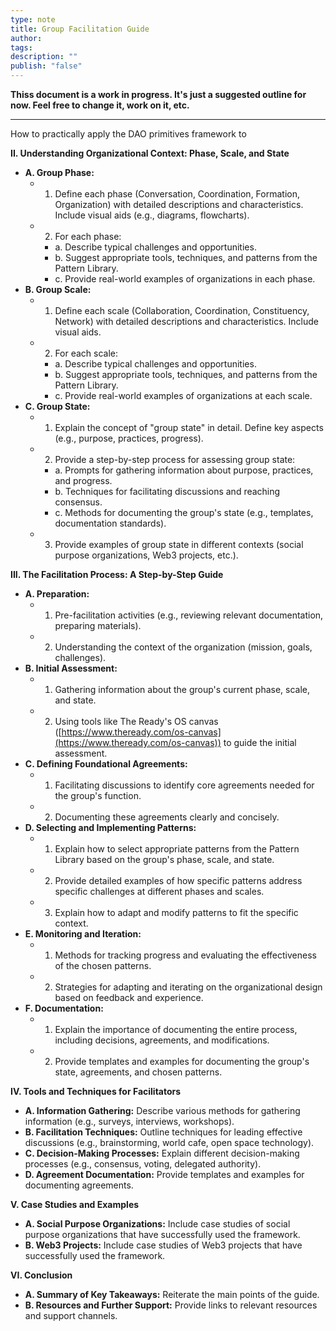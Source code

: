 ```yaml
---
type: note
title: Group Facilitation Guide
author: 
tags: 
description: ""
publish: "false"
---
```


**Thiss document is a work in progress. It's just a suggested outline for now. Feel free to change it, work on it, etc.**

---

How to practically apply the DAO primitives framework to 


**II. Understanding Organizational Context: Phase, Scale, and State**

*   **A. Group Phase:**
    *   1.  Define each phase (Conversation, Coordination, Formation, Organization) with detailed descriptions and characteristics.  Include visual aids (e.g., diagrams, flowcharts).
    *   2.  For each phase:
        *   a.  Describe typical challenges and opportunities.
        *   b.  Suggest appropriate tools, techniques, and patterns from the Pattern Library.
        *   c.  Provide real-world examples of organizations in each phase.
*   **B. Group Scale:**
    *   1.  Define each scale (Collaboration, Coordination, Constituency, Network) with detailed descriptions and characteristics.  Include visual aids.
    *   2.  For each scale:
        *   a.  Describe typical challenges and opportunities.
        *   b.  Suggest appropriate tools, techniques, and patterns from the Pattern Library.
        *   c.  Provide real-world examples of organizations at each scale.
*   **C. Group State:**
    *   1.  Explain the concept of "group state" in detail.  Define key aspects (e.g., purpose, practices, progress).
    *   2.  Provide a step-by-step process for assessing group state:
        *   a.  Prompts for gathering information about purpose, practices, and progress.
        *   b.  Techniques for facilitating discussions and reaching consensus.
        *   c.  Methods for documenting the group's state (e.g., templates, documentation standards).
    *   3.  Provide examples of group state in different contexts (social purpose organizations, Web3 projects, etc.).


**III. The Facilitation Process: A Step-by-Step Guide**

*   **A. Preparation:**
    *   1.  Pre-facilitation activities (e.g., reviewing relevant documentation, preparing materials).
    *   2.  Understanding the context of the organization (mission, goals, challenges).
*   **B. Initial Assessment:**
    *   1.  Gathering information about the group's current phase, scale, and state.
    *   2.  Using tools like The Ready's OS canvas ([https://www.theready.com/os-canvas](https://www.theready.com/os-canvas)) to guide the initial assessment.
*   **C. Defining Foundational Agreements:**
    *   1.  Facilitating discussions to identify core agreements needed for the group's function.
    *   2.  Documenting these agreements clearly and concisely.
*   **D. Selecting and Implementing Patterns:**
    *   1.  Explain how to select appropriate patterns from the Pattern Library based on the group's phase, scale, and state.
    *   2.  Provide detailed examples of how specific patterns address specific challenges at different phases and scales.
    *   3.  Explain how to adapt and modify patterns to fit the specific context.
*   **E. Monitoring and Iteration:**
    *   1.  Methods for tracking progress and evaluating the effectiveness of the chosen patterns.
    *   2.  Strategies for adapting and iterating on the organizational design based on feedback and experience.
*   **F. Documentation:**
    *   1.  Explain the importance of documenting the entire process, including decisions, agreements, and modifications.
    *   2.  Provide templates and examples for documenting the group's state, agreements, and chosen patterns.


**IV. Tools and Techniques for Facilitators**

*   **A. Information Gathering:**  Describe various methods for gathering information (e.g., surveys, interviews, workshops).
*   **B. Facilitation Techniques:**  Outline techniques for leading effective discussions (e.g., brainstorming, world cafe, open space technology).
*   **C. Decision-Making Processes:**  Explain different decision-making processes (e.g., consensus, voting, delegated authority).
*   **D. Agreement Documentation:**  Provide templates and examples for documenting agreements.


**V. Case Studies and Examples**

*   **A. Social Purpose Organizations:**  Include case studies of social purpose organizations that have successfully used the framework.
*   **B. Web3 Projects:**  Include case studies of Web3 projects that have successfully used the framework.


**VI. Conclusion**

*   **A. Summary of Key Takeaways:**  Reiterate the main points of the guide.
*   **B. Resources and Further Support:**  Provide links to relevant resources and support channels.
